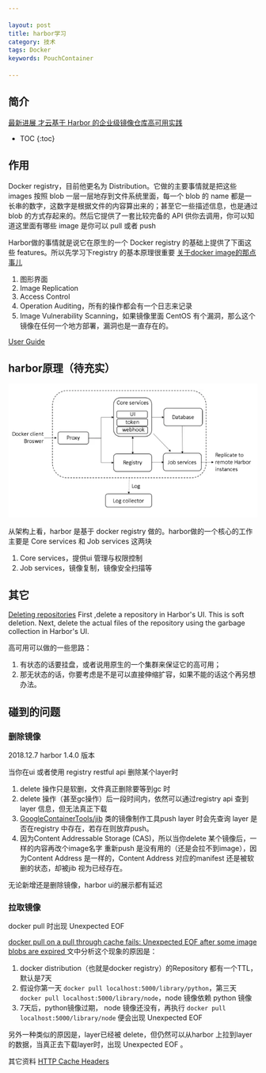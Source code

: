 ```yaml
---

layout: post
title: harbor学习
category: 技术
tags: Docker
keywords: PouchContainer

---
```



## 简介

[最新进展 才云基于 Harbor 的企业级镜像仓库高可用实践](http://www.10tiao.com/html/562/201803/2650094752/1.html)

* TOC
{:toc}

## 作用

Docker registry，目前他更名为 Distribution。它做的主要事情就是把这些 images 按照 blob 一层一层地存到文件系统里面，每一个 blob 的 name 都是一长串的数字，这数字是根据文件的内容算出来的；甚至它一些描述信息，也是通过 blob 的方式存起来的。然后它提供了一套比较完备的 API 供你去调用，你可以知道这里面有哪些 image 是你可以 pull 或者 push

Harbor做的事情就是说它在原生的一个 Docker registry 的基础上提供了下面这些 features。所以先学习下registry 的基本原理很重要 [关于docker image的那点事儿](http://qiankunli.github.io/2015/09/22/docker_image.html)

1. 图形界面
2. Image Replication
3. Access Control
4. Operation Auditing，所有的操作都会有一个日志来记录
5. Image Vulnerability Scanning，如果镜像里面 CentOS 有个漏洞，那么这个镜像在任何一个地方部署，漏洞也是一直存在的。

[User Guide](https://github.com/goharbor/harbor/blob/master/docs/user_guide.md)


## harbor原理（待充实）

![](/public/upload/docker/harbor_1.png)

从架构上看，harbor 是基于 docker registry 做的。harbor做的一个核心的工作主要是 Core services 和 Job services 这两块

1. Core services，提供ui 管理与权限控制
2. Job services，镜像复制，镜像安全扫描等


## 其它


[Deleting repositories](https://github.com/goharbor/harbor/blob/master/docs/user_guide.md#deleting-repositories) First ,delete a repository in Harbor's UI. This is soft deletion. Next, delete the actual files of the repository using the garbage collection in Harbor's UI.

高可用可以做的一些思路：

1. 有状态的话要挂盘，或者说用原生的一个集群来保证它的高可用；
2. 那无状态的话，你要考虑是不是可以直接伸缩扩容，如果不能的话这个再另想办法。

## 碰到的问题

### 删除镜像

2018.12.7 harbor 1.4.0 版本

当你在ui 或者使用 registry restful api 删除某个layer时

1. delete 操作只是软删，文件真正删除要等到gc 时
2. delete 操作（甚至gc操作）后一段时间内，依然可以通过registry api 查到layer 信息，但无法真正下载
3. [GoogleContainerTools/jib](https://github.com/GoogleContainerTools/jib) 类的镜像制作工具push layer 时会先查询 layer 是否在registry 中存在，若存在则放弃push。
3. 因为Content Addressable Storage (CAS)，所以当你delete 某个镜像后，一样的内容再改个image名字 重新push 是没有用的（还是会拉不到image），因为Content Address 是一样的，Content Address 对应的manifest 还是被软删的状态，却被jib 视为已经存在。

无论新增还是删除镜像，harbor ui的展示都有延迟

### 拉取镜像

docker pull 时出现 Unexpected EOF 

[docker pull on a pull through cache fails: Unexpected EOF after some image blobs are expired ](https://github.com/docker/distribution/issues/2367) 文中分析这个现象的原因是：

1. docker distribution（也就是docker registry）的Repository 都有一个TTL，默认是7天
2. 假设你第一天 `docker pull localhost:5000/library/python`，第三天 `docker pull localhost:5000/library/node`，node 镜像依赖 python 镜像
3. 7天后，python镜像过期， node 镜像还没有，再执行 `docker pull localhost:5000/library/node` 便会出现 Unexpected EOF 

另外一种类似的原因是，layer已经被 delete，但仍然可以从harbor 上拉到layer的数据，当真正去下载layer时，出现  Unexpected EOF 。

其它资料 [HTTP Cache Headers](https://github.com/docker/distribution/issues/459)
